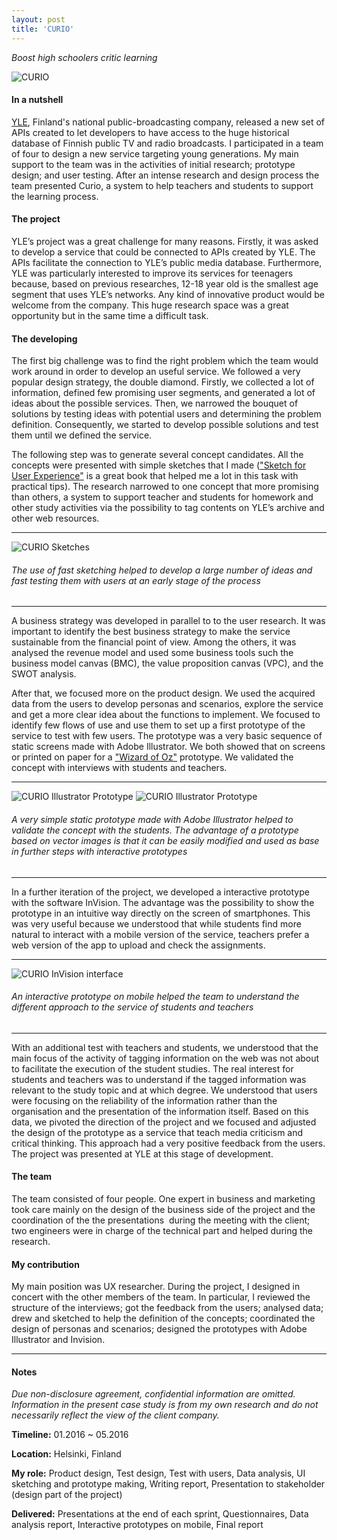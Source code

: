 ```yaml
---
layout: post
title: 'CURIO'
---
```


*Boost high schoolers critic learning*

![CURIO](https://raw.githubusercontent.com/ecodallaluna/portfolio/gh-pages/assets/img/projects/proj-1/curio_logo.jpg)

#### In a nutshell

[YLE](https://yle.fi/), Finland's national public-broadcasting company, released a new set of APIs created to let developers to have access to the huge historical database of Finnish public TV and radio broadcasts. I participated in a team of four to design a new service targeting young generations. My main support to the team was in the activities of initial research; prototype design; and user testing. After an intense research and design process the team presented Curio, a system to help teachers and students to support the learning process.

#### The project

YLE’s project was a great challenge for many reasons. Firstly, it was asked to develop a service that could be connected to APIs created by YLE. The APIs facilitate the connection to YLE’s public media database. Furthermore, YLE was particularly interested to improve its services for teenagers because, based on previous researches, 12-18 year old is the smallest age segment that uses YLE’s networks. Any kind of innovative product would be welcome from the company. This huge research space was a great opportunity but in the same time a difficult task. 

#### The developing

The first big challenge was to find the right problem which the team would work around in order to develop an useful service. We followed a very popular design strategy, the double diamond. Firstly, we collected a lot of information, defined few promising user segments, and generated a lot of ideas about the possible services. Then, we narrowed the bouquet of solutions by testing ideas with potential users and determining the problem definition. Consequently, we started to develop possible solutions and test them until we defined the service.

The following step was to generate several concept candidates. All the concepts were presented with simple sketches that I made (["Sketch for User Experience"](https://books.google.it/books?isbn=0123819598) is a great book that helped me a lot in this task with practical tips). The research narrowed to one concept that more promising than others, a system to support teacher and students for homework and other study activities via the possibility to tag contents on YLE’s archive and other web resources.

-----

![CURIO Sketches](https://raw.githubusercontent.com/ecodallaluna/portfolio/gh-pages/assets/img/projects/proj-1/curio_idea_sketches.jpg)
###### The use of fast sketching helped to develop a large number of ideas and fast testing them with users at an early stage of the process

-----

A business strategy was developed in parallel to to the user research. It was important to identify the best business strategy to make the service sustainable from the financial point of view. Among the others, it was analysed the revenue model and used some business tools such the business model canvas (BMC), the value proposition canvas (VPC), and the SWOT analysis.

After that, we focused more on the product design. We used the acquired data from the users to develop personas and scenarios, explore the service and get a more clear idea about the functions to implement. We focused to identify few flows of use and use them to set up a first prototype of the service to test with few users. The prototype was a very basic sequence of static screens made with Adobe Illustrator. We both showed that on screens or printed on paper for a ["Wizard of Oz"](https://en.wikipedia.org/wiki/Wizard_of_Oz_experiment) prototype. We validated the concept with interviews with students and teachers. 

-----

![CURIO Illustrator Prototype](https://raw.githubusercontent.com/ecodallaluna/portfolio/gh-pages/assets/img/projects/proj-1/curio_prototype_illustrator_1.jpg)
![CURIO Illustrator Prototype](https://raw.githubusercontent.com/ecodallaluna/portfolio/gh-pages/assets/img/projects/proj-1/curio_prototype_illustrator_2.jpg)

###### A very simple static prototype made with Adobe Illustrator helped to validate the concept with the students. The advantage of a prototype based on vector images is that it can be easily modified and used as base in further steps with interactive prototypes

-----

In a further iteration of the project, we developed a interactive prototype with the software InVision. The advantage was the possibility to show the prototype in an intuitive way directly on the screen of smartphones. This was very useful because we understood that while students find more natural to interact with a mobile version of the service, teachers prefer a web version of the app to upload and check the assignments.

-----

![CURIO InVision interface](https://raw.githubusercontent.com/ecodallaluna/portfolio/gh-pages/assets/img/projects/proj-1/curio_interface.jpg)
###### An interactive prototype on mobile helped the team to understand the different approach to the service of students and teachers

-----

With an additional test with teachers and students, we understood that the main focus of the activity of tagging information on the web was not about to facilitate the execution of the student studies. The real interest for students and teachers was to understand if the tagged information was relevant to the study topic and at which degree. We understood that users were focusing on the reliability of the information rather than the organisation and the presentation of the information itself. Based on this data, we pivoted the direction of the project and we focused and adjusted the design of the prototype as a service that teach media criticism and critical thinking. This approach had a very positive feedback from the users. The project was presented at YLE at this stage of development.

#### The team

The team consisted of four people. One expert in business and marketing took care mainly on the design of the business side of the project and the coordination of the the presentations  during the meeting with the client; two engineers were in charge of the technical part and helped during the research.

#### My contribution

My main position was UX researcher. During the project, I designed in concert with the other members of the team. In particular, I reviewed the structure of the interviews; got the feedback from the users; analysed data; drew and sketched to help the definition of the concepts; coordinated the design of personas and scenarios; designed the prototypes with Adobe Illustrator and Invision.

-----

#### Notes

*Due non-disclosure agreement, confidential information are omitted. Information in the present case study is from my own research and do not necessarily reflect the view of the client company.*

**Timeline:** 01.2016 ~ 05.2016

**Location:**  Helsinki, Finland

**My role:** Product design, Test design, Test with users, Data analysis, UI sketching and prototype making, Writing report, Presentation to stakeholder (design part of the project)

**Delivered:** Presentations at the end of each sprint, Questionnaires, Data analysis report, Interactive prototypes on mobile, Final report



